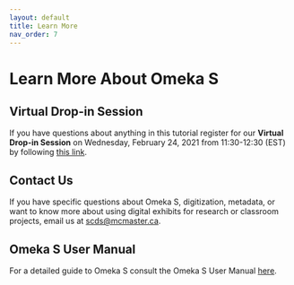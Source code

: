 ```yaml
---
layout: default
title: Learn More
nav_order: 7
---
```


<!-- Edit the content below for the workshop in question. Once you're ready to publish, remove the comment characters e.g. "<!--" at the start and end -->


# Learn More About Omeka S

## Virtual Drop-in Session
If you have questions about anything in this tutorial register for our **Virtual Drop-in Session** on Wednesday, February 24, 2021 from 11:30-12:30 (EST) by following [this link](https://libcal.mcmaster.ca/calendar/scds/dmds-omeka-drop-ins).

## Contact Us
If you have specific questions about Omeka S, digitization, metadata, or want to know more about using digital exhibits for research or classroom projects, email us at scds@mcmaster.ca.

## Omeka S User Manual
For a detailed guide to Omeka S consult the Omeka S User Manual [here](https://omeka.org/s/docs/user-manual/).
